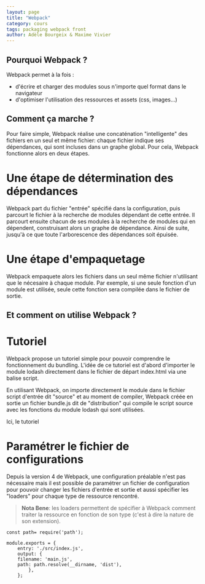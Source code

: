 ```yaml
---
layout: page
title: "Webpack"
category: cours
tags: packaging webpack front
author: Adèle Bourgeix & Maxime Vivier
---
```

## Pourquoi Webpack ?

Webpack permet à la fois : 
+ d'écrire et charger des modules sous n'importe quel format dans le navigateur 
+ d'optimiser l'utilisation des ressources et assets (css, images...)

## Comment ça marche ? 

Pour faire simple, Webpack réalise une concaténation "intelligente" des fichiers en un seul et même fichier: chaque fichier indique ses dépendances, qui sont incluses dans un graphe global. 
Pour cela, Webpack fonctionne alors en deux étapes. 

# Une étape de détermination des dépendances

Webpack part du fichier "entrée" spécifié dans la configuration, puis parcourt le fichier à la recherche de modules dépendant de cette entrée. Il parcourt ensuite chacun de ses modules à la recherche de modules qui en dépendent, construisant alors un graphe de dépendance. Ainsi de suite, jusqu'à ce que toute l'arborescence des dépendances soit épuisée.  

# Une étape d'empaquetage

Webpack empaquete alors les fichiers dans un seul même fichier n'utilisant que le nécesaire à chaque module. Par exemple, si une seule fonction d'un module est utilisée, seule cette fonction sera compilée dans le fichier de sortie.


## Et comment on utilise Webpack ?

# Tutoriel 

Webpack propose un tutoriel simple pour pouvoir comprendre le fonctionnement du bundling. L'idée de ce tutoriel est d'abord d'importer le module lodash directement dans le fichier de départ index.html via une balise script.

En utilisant Webpack, on importe directement le module dans le fichier script d'entrée dit "source" et au moment de compiler, Webpack créée en sortie un fichier bundle.js dit de "distribution" qui compile le script source avec les fonctions du module lodash qui sont utilisées.

 
Ici, le tutoriel

#  Paramétrer le fichier de configurations 

Depuis la version 4 de Webpack, une configuration préalable n'est pas nécessaire mais il est possible de paramétrer un fichier de configuration pour pouvoir changer les fichiers d'entrée et sortie et aussi spécifier les "loaders" pour chaque type de ressource rencontré.


> **Nota Bene**: les loaders permettent de spécifier à Webpack comment traiter la ressource en
 fonction de son type (c'est à dire la nature de son extension).


~~~
const path= require('path');

module.exports = {
	entry: './src/index.js', 
	output: { 
	filename: 'main.js',
	path: path.resolve(__dirname, 'dist'),
		},
	};
~~~

 
